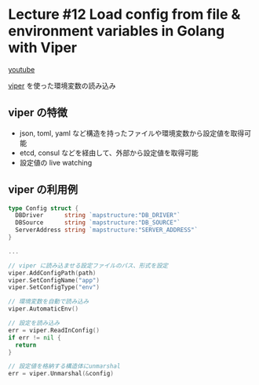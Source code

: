 # Lecture #12 Load config from file & environment variables in Golang with Viper

[youtube](https://www.youtube.com/watch?v=n5p8HkO6bnE&list=PLy_6D98if3ULEtXtNSY_2qN21VCKgoQAE&index=12&ab_channel=TECHSCHOOL)

[viper](https://github.com/spf13/viper) を使った環境変数の読み込み

## viper の特徴

- json, toml, yaml など構造を持ったファイルや環境変数から設定値を取得可能
- etcd, consul などを経由して、外部から設定値を取得可能
- 設定値の live watching

## viper の利用例

```go
type Config struct {
  DBDriver      string `mapstructure:"DB_DRIVER"`
  DBSource      string `mapstructure:"DB_SOURCE"`
  ServerAddress string `mapstructure:"SERVER_ADDRESS"`
}

...

// viper に読み込ませる設定ファイルのパス、形式を設定
viper.AddConfigPath(path)
viper.SetConfigName("app")
viper.SetConfigType("env")

// 環境変数を自動で読み込み
viper.AutomaticEnv()

// 設定を読み込み
err = viper.ReadInConfig()
if err != nil {
  return
}

// 設定値を格納する構造体にunmarshal
err = viper.Unmarshal(&config)
```
